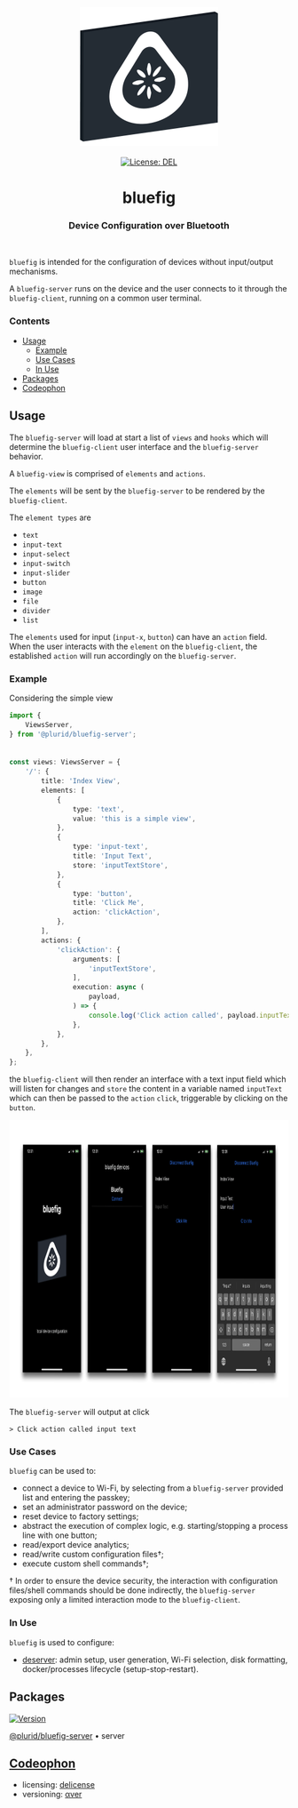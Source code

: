 <p align="center">
    <a target="_blank" href="https://plurid.com/bluefig">
        <img src="https://raw.githubusercontent.com/plurid/bluefig/master/about/identity/bluefig-logo.png" height="250px">
    </a>
    <br />
    <br />
    <a target="_blank" href="https://github.com/plurid/bluefig/blob/master/LICENSE">
        <img src="https://img.shields.io/badge/license-DEL-blue.svg?colorB=1380C3&style=for-the-badge" alt="License: DEL">
    </a>
</p>



<h1 align="center">
    bluefig
</h1>


<h3 align="center">
    Device Configuration over Bluetooth
</h3>



<br />



`bluefig` is intended for the configuration of devices without input/output mechanisms.

A `bluefig-server` runs on the device and the user connects to it through the `bluefig-client`, running on a common user terminal.



### Contents

+ [Usage](#usage)
    + [Example](#example)
    + [Use Cases](#use-cases)
    + [In Use](#in-use)
+ [Packages](#packages)
+ [Codeophon](#codeophon)



## Usage

The `bluefig-server` will load at start a list of `views` and `hooks` which will determine the `bluefig-client` user interface and the `bluefig-server` behavior.

A `bluefig-view` is comprised of `elements` and `actions`.

The `elements` will be sent by the `bluefig-server` to be rendered by the `bluefig-client`.

The `element types` are

+ `text`
+ `input-text`
+ `input-select`
+ `input-switch`
+ `input-slider`
+ `button`
+ `image`
+ `file`
+ `divider`
+ `list`

The `elements` used for input (`input-x`, `button`) can have an `action` field. When the user interacts with the `element` on the `bluefig-client`, the established `action` will run accordingly on the `bluefig-server`.


### Example

Considering the simple view

``` typescript
import {
    ViewsServer,
} from '@plurid/bluefig-server';


const views: ViewsServer = {
    '/': {
        title: 'Index View',
        elements: [
            {
                type: 'text',
                value: 'this is a simple view',
            },
            {
                type: 'input-text',
                title: 'Input Text',
                store: 'inputTextStore',
            },
            {
                type: 'button',
                title: 'Click Me',
                action: 'clickAction',
            },
        ],
        actions: {
            'clickAction': {
                arguments: [
                    'inputTextStore',
                ],
                execution: async (
                    payload,
                ) => {
                    console.log('Click action called', payload.inputTextStore);
                },
            },
        },
    },
};
```

the `bluefig-client` will then render an interface with a text input field which will listen for changes and `store` the content in a variable named `inputText` which can then be passed to the `action` `click`, triggerable by clicking on the `button`.


<p align="center">
    <img src="https://raw.githubusercontent.com/plurid/bluefig/master/about/presentation/bluefig-example.png" height="500px">
</p>


The `bluefig-server` will output at click

```
> Click action called input text
```


### Use Cases

`bluefig` can be used to:

+ connect a device to Wi-Fi, by selecting from a `bluefig-server` provided list and entering the passkey;
+ set an administrator password on the device;
+ reset device to factory settings;
+ abstract the execution of complex logic, e.g. starting/stopping a process line with one button;
+ read/export device analytics;
+ read/write custom configuration files†;
+ execute custom shell commands†;

† In order to ensure the device security, the interaction with configuration files/shell commands should be done indirectly, the `bluefig-server` exposing only a limited interaction mode to the `bluefig-client`.


### In Use

`bluefig` is used to configure:

+ [deserver](https://github.com/plurid/deserve/tree/master/packages/utilities/deserver-os/deserver-bluefig): admin setup, user generation, Wi-Fi selection, disk formatting, docker/processes lifecycle (setup-stop-restart).



## Packages


<a target="_blank" href="https://www.npmjs.com/package/@plurid/bluefig-server">
    <img src="https://img.shields.io/npm/v/@plurid/bluefig-server.svg?logo=npm&colorB=1380C3&style=for-the-badge" alt="Version">
</a>

[@plurid/bluefig-server][bluefig-server] • server

[bluefig-server]: https://github.com/plurid/bluefig/tree/master/packages/bluefig-server



## [Codeophon](https://github.com/ly3xqhl8g9/codeophon)

+ licensing: [delicense](https://github.com/ly3xqhl8g9/delicense)
+ versioning: [αver](https://github.com/ly3xqhl8g9/alpha-versioning)

